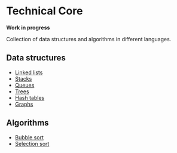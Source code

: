# Technical Core

**Work in progress**

Collection of data structures and algorithms in different languages.

## Data structures
- [Linked lists](./data-structures/linked-lists/)
- [Stacks](./data-structures/stacks/)
- [Queues](./data-structures/queues/)
- [Trees](./data-structures/trees/)
- [Hash tables](./data-structures/hash-tables/)
- [Graphs](./data-structures/graphs/)

## Algorithms
- [Bubble sort](./algorithms/bubble-sort)
- [Selection sort](./algorithms/selection-sort)